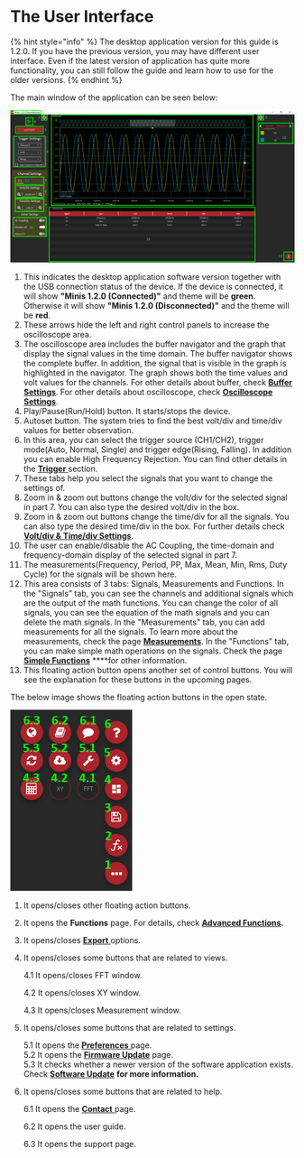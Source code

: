 # The User Interface

{% hint style="info" %}
The desktop application version for this guide is 1.2.0. If you have the previous version, you may have different user interface. Even if the latest version of application has quite more functionality, you can still follow the guide and learn how to use for the older versions.
{% endhint %}

The main window of the application can be seen below:

![](../../../../.gitbook/assets/image%20%2849%29.png)

1. This indicates the desktop application software version together with the USB connection status of the device. If the device is connected, it will show **"Minis 1.2.0 \(Connected\)"** and theme will be **green**. Otherwise it will show **"Minis 1.2.0 \(Disconnected\)"** and the theme will be **red**.
2. These arrows hide the left and right control panels to increase the oscilloscope area.
3. The oscilloscope area includes the buffer navigator and the graph that display the signal values in the time domain. The buffer navigator shows the complete buffer. In addition, the signal that is visible in the graph is highlighted in the navigator. The graph shows both the time values and volt values for the channels. For other details about buffer, check [**Buffer Settings**](buffer-settings.md). For other details about oscilloscope, check [**Oscilloscope Settings**](scope-settings/).
4. Play/Pause\(Run/Hold\) button. It starts/stops the device.
5. Autoset button. The system tries to find the best volt/div and time/div values for better observation.
6.  In this area, you can select the trigger source \(CH1/CH2\), trigger mode\(Auto, Normal, Single\) and trigger edge\(Rising, Falling\). In addition you can enable High Frequency Rejection. You can find other details in the [**Trigger** ](scope-settings/trigger.md)section.
7. These tabs help you select the signals that you want to change the settings of.
8. Zoom in & zoom out buttons change the volt/div for the selected signal in part 7. You can also type the desired volt/div in the box. 
9. Zoom in & zoom out buttons change the time/div for all the signals. You can also type the desired time/div in the box. For further details check [**Volt/div & Time/div Settings**](scope-settings/volt-div-and-time-div-settings.md).
10. The user can enable/disable the AC Coupling, the time-domain and frequency-domain display of the selected signal in part 7.
11. The measurements\(Frequency, Period, PP, Max, Mean, Min, Rms, Duty Cycle\) for the signals will be shown here.
12. This area consists of 3 tabs: Signals, Measurements and Functions. In the "Signals" tab, you can see the channels and additional signals which are the output of the math functions. You can change the color of all signals, you can see the equation of the math signals and you can delete the math signals. In the "Measurements" tab, you can add measurements for all the signals. To learn more about the measurements, check the page [**Measurements**](measurements.md). In the "Functions" tab, you can make simple math operations on the signals. Check the page [**Simple Functions**](simple-functions.md) ****for other information.
13. This floating action button opens another set of control buttons. You will see the explanation for these buttons in the upcoming pages.

The below image shows the floating action buttons in the open state.

![](../../../../.gitbook/assets/image%20%28168%29.png)

1. It opens/closes other floating action buttons.
2. It opens the **Functions** page. For details, check [**Advanced Functions**](custom-functions.md)**.**
3. It opens/closes [**Export** ](export.md)options.
4. It opens/closes some buttons that are related to views.

   4.1 It opens/closes FFT window.

   4.2 It opens/closes XY window.

   4.3 It opens/closes Measurement window.

5. It opens/closes some buttons that are related to settings.

   5.1 It opens the [**Preferences** ](preferences.md)page.  
   5.2 It opens the [**Firmware Update**](firmware-update.md) page.  
   5.3 It checks whether a newer version of the software application exists. Check [**Software Update**](software-update.md) ****for more information**.**

6. It opens/closes some buttons that are related to help.

   6.1 It opens the [**Contact** ](contact.md)page.

   6.2 It opens the user guide.

   6.3 It opens the support page. 

